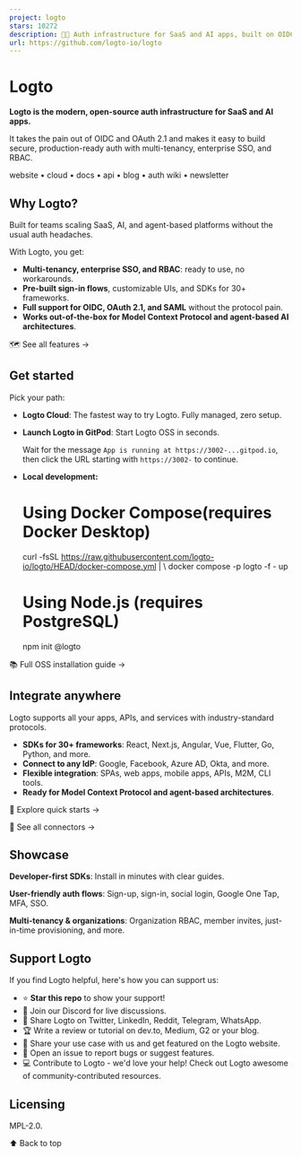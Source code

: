 ```yaml
---
project: logto
stars: 10272
description: 🧑‍🚀 Auth infrastructure for SaaS and AI apps, built on OIDC and OAuth 2.1 with multi-tenancy, SSO, and RBAC.
url: https://github.com/logto-io/logto
---
```


Logto
=====

**Logto is the modern, open-source auth infrastructure for SaaS and AI apps.**

It takes the pain out of OIDC and OAuth 2.1 and makes it easy to build secure, production-ready auth with multi-tenancy, enterprise SSO, and RBAC.

website • cloud • docs • api • blog • auth wiki • newsletter

Why Logto?
----------

Built for teams scaling SaaS, AI, and agent-based platforms without the usual auth headaches.

With Logto, you get:

-   **Multi-tenancy, enterprise SSO, and RBAC**: ready to use, no workarounds.
-   **Pre-built sign-in flows**, customizable UIs, and SDKs for 30+ frameworks.
-   **Full support for OIDC, OAuth 2.1, and SAML** without the protocol pain.
-   **Works out-of-the-box for Model Context Protocol and agent-based AI architectures**.

🗺️ See all features →

Get started
-----------

Pick your path:

-   **Logto Cloud**: The fastest way to try Logto. Fully managed, zero setup.
    
-   **Launch Logto in GitPod**: Start Logto OSS in seconds.
    
    Wait for the message `App is running at https://3002-...gitpod.io`, then click the URL starting with `https://3002-` to continue.
    
-   **Local development:**
    
    # Using Docker Compose(requires Docker Desktop)
    curl -fsSL https://raw.githubusercontent.com/logto-io/logto/HEAD/docker-compose.yml | \\
    docker compose -p logto -f - up
    
    # Using Node.js (requires PostgreSQL)
    npm init @logto
    

📚 Full OSS installation guide →

Integrate anywhere
------------------

Logto supports all your apps, APIs, and services with industry-standard protocols.

-   **SDKs for 30+ frameworks**: React, Next.js, Angular, Vue, Flutter, Go, Python, and more.
-   **Connect to any IdP**: Google, Facebook, Azure AD, Okta, and more.
-   **Flexible integration**: SPAs, web apps, mobile apps, APIs, M2M, CLI tools.
-   **Ready for Model Context Protocol and agent-based architectures**.

🚀 Explore quick starts →

🔌 See all connectors →

Showcase
--------

**Developer-first SDKs**: Install in minutes with clear guides.

**User-friendly auth flows**: Sign-up, sign-in, social login, Google One Tap, MFA, SSO.

**Multi-tenancy & organizations**: Organization RBAC, member invites, just-in-time provisioning, and more.

Support Logto
-------------

If you find Logto helpful, here's how you can support us:

-   ⭐ **Star this repo** to show your support!
-   💬 Join our Discord for live discussions.
-   📢 Share Logto on Twitter, LinkedIn, Reddit, Telegram, WhatsApp.
-   🏆 Write a review or tutorial on dev.to, Medium, G2 or your blog.
-   💬 Share your use case with us and get featured on the Logto website.
-   🙋 Open an issue to report bugs or suggest features.
-   💻 Contribute to Logto - we'd love your help! Check out Logto awesome of community-contributed resources.

Licensing
---------

MPL-2.0.

⬆️ Back to top
